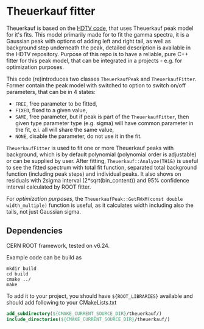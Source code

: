 # Theuerkauf fitter
Theuerkauf is based on the [HDTV code](https://github.com/janmayer/hdtv), that uses Theuerkauf peak model for it's fits. This model primarily made for to fit the gamma spectra, it is a Gaussian peak with options of adding left and right tail, as well as background step underneath the peak, detailed description is available in the HDTV repository. Purpose of this repo is to have a reliable, pure C++ fitter for this peak model, that can be integrated in a projects - e.g. for optimization purposes.

This code (re)introduces two classes `TheuerkaufPeak` and `TheuerkaufFitter`. Former contain the peak model with switched to option to switch on/off parameters, that can be in 4 states:
* `FREE`, free parameter to be fitted,
* `FIXED`, fixed to a given value,
* `SAME`, free parameter, but if peak is part of the `TheuerkaufFitter`, then given type parameter type (e.g. sigma) will have common parameter in the fit, e.i. all will share the same value,
* `NONE`, disable the parameter, do not use it in the fit.

`TheuerkaufFitter` is used to fit one or more Theuerkauf peaks with background, which is by default polynomial (polynomial order is adjustable) or can be supplied by user. After fitting, `Theuerkauf::Analyze(TH1&)` is useful to see the fitted spectrum with total fit function, separated total background function (including peak steps) and individual peaks. It also shows on residuals with 2sigma interval (2*sqrt(bin_content)) and 95% confidence interval calculated by ROOT fitter. 

For *optimization purposes*, the ```TheuerkaufPeak::GetFWxM(const double width_multiple)``` function is useful, as it calculates width including also the tails, not just Gaussian sigma. 
## Dependencies

CERN ROOT framework, tested on v6.24.

Example code can be build as
```console
mkdir build
cd build
cmake ../
make
```

To add it to your project, you should have ```${ROOT_LIBRARIES}``` available and should add following to your CMakeLists.txt 
```cmake
add_subdirectory(${CMAKE_CURRENT_SOURCE_DIR}/theuerkauf/)
include_directories(${CMAKE_CURRENT_SOURCE_DIR}/theuerkauf/)
```

<!--  -->